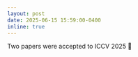 ```yaml
---
layout: post
date: 2025-06-15 15:59:00-0400
inline: true
---
```

 
Two papers were accepted to ICCV 2025 :tada:
